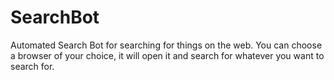# SearchBot
Automated Search Bot for searching for things on the web. You can choose a browser of your choice, it will open it and search for whatever you want to search for. 

